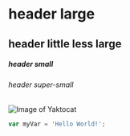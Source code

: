 # header large
## header little less large
##### header small
###### header super-small



![Image of Yaktocat](https://octodex.github.com/images/yaktocat.png)


```javascript
var myVar = 'Hello World!';
```





